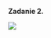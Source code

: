**Zadanie 2.**

![](https://gitlab.com/opengl-2021/dominika-witt/-/raw/main/Cw04/zadanie2/zadanie2.gif)
